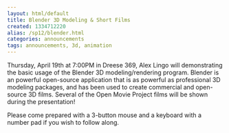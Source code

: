 ```yaml
---
layout: html/default
title: Blender 3D Modeling & Short Films
created: 1334712220
alias: /sp12/blender.html
categories: announcements
tags: announcements, 3d, animation
---
```

Thursday, April 19th at 7:00PM in Dreese 369, Alex Lingo will demonstrating the basic usage of the Blender 3D modeling/rendering program. Blender is an powerful open-source application that is as powerful as professional 3D modeling packages, and has been used to create commercial and open-source 3D films. Several of the Open Movie Project films will be shown during the presentation!

Please come prepared with a 3-button mouse and a keyboard with a number pad if you wish to follow along.
